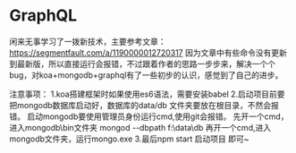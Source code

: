 # GraphQL
闲来无事学习了一拨新技术，主要参考文章： https://segmentfault.com/a/1190000012720317
因为文章中有些命令没有更新到最新版，所以直接运行会报错，不过跟着作者的思路一步步来，解决一个个bug，对koa+mongodb+graphql有了一些初步的认识，感觉到了自己的进步。

注意事项：
1.koa搭建框架时如果使用es6语法，需要安装babel
2.启动项目前要把mongodb数据库启动好，数据库的data/db 文件夹要放在根目录，不然会报错。
  启动mongodb要使用管理员身份运行cmd,使用git会报错。
  先开一个cmd，进入mongodb\bin文件夹 mongod --dbpath f:\data\db
  再开一个cmd,进入mongodb文件夹，运行mongo.exe
3.最后npm start 启动项目
  即可~